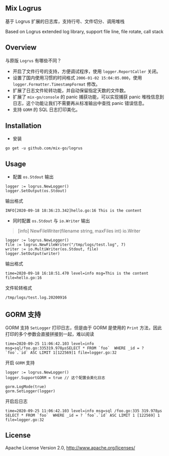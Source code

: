 ## Mix Logrus

基于 Logrus 扩展的日志库，支持行号、文件切分、调用堆栈

Based on Logrus extended log library, support file line, file rotate, call stack

## Overview

与原版 `Logrus` 有哪些不同？

- 开启了文件行号的支持，方便调试程序，使用 `logger.ReportCaller` 关闭。
- 设置了国内使用习惯的时间格式 `2006-01-02 15:04:05.000`，使用 `logger.Formatter.TimestampFormat` 修改。
- 扩展了日志文件轮转功能，并自动保留指定天数的文件数。
- 扩展了 `mix-go/console` 的 panic 捕获功能，可以实现捕获 panic 堆栈信息到日志，这个功能让我们不需要再从标准输出中查找 panic 错误信息。
- 支持 `GORM` 的 SQL 日志打印美化。

## Installation

- 安装

```
go get -u github.com/mix-go/logrus
```

## Usage

- 配置 `os.Stdout` 输出

~~~
logger := logrus.NewLogger()
logger.SetOutput(os.Stdout)
~~~

输出格式

~~~
INFO[2020-09-18 18:36:23.342]hello.go:16 This is the content
~~~

- 同时配置  `os.Stdout` 与 `io.Writer` 输出

>[info] NewFileWriter(filename string, maxFiles int) io.Writer

~~~
logger := logrus.NewLogger()
file := logrus.NewFileWriter("/tmp/logs/test.log", 7)
writer := io.MultiWriter(os.Stdout, file)
logger.SetOutput(writer)
~~~

输出格式

~~~
time=2020-09-18 16:18:51.470 level=info msg=This is the content file=hello.go:16
~~~

文件轮转格式

~~~
/tmp/logs/test.log.20200916
~~~

## GORM 支持

GORM 支持 `SetLogger` 打印日志，但是由于 GORM 是使用的 `Print` 方法，因此打印的多个参数会直接拼接到一起，难以阅读

```
time=2020-09-25 11:06:42.103 level=info msg=sql/foo.go:335319.978µsSELECT * FROM `foo`  WHERE _id = ? `foo`.`id` ASC LIMIT 1[122569]1 file=logger.go:32
```

开启 `GORM` 支持

```
logger := logrus.NewLogger()
logger.SupportGORM = true // 这个配置会美化日志

gorm.LogMode(true)
gorm.SetLogger(logger)
```

开启后日志

```
time=2020-09-25 11:06:42.103 level=info msg=sql /foo.go:335 319.978µs SELECT * FROM `foo`  WHERE _id = ? `foo`.`id` ASC LIMIT 1 [122569] 1 file=logger.go:32
```

## License

Apache License Version 2.0, http://www.apache.org/licenses/

